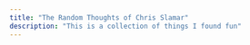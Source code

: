 ```yaml
---
title: "The Random Thoughts of Chris Slamar"
description: "This is a collection of things I found fun"
---
```

